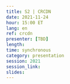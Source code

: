 ```yaml
---
title: S2 | CRCDN
date: 2021-11-24
hour: 15:00 ET
lang: en
ref: crcdn
presenter: [TBD]
length:
time: synchronous
category: presentation
session: 2021
session_link:
slides:
---
```

